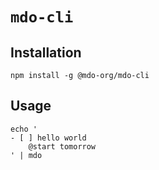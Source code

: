 # `mdo-cli`

## Installation

```
npm install -g @mdo-org/mdo-cli
```

## Usage

```
echo '
- [ ] hello world
    @start tomorrow
' | mdo
```
